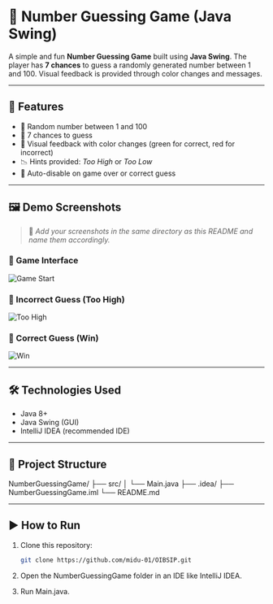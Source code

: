 # 🎯 Number Guessing Game (Java Swing)

A simple and fun **Number Guessing Game** built using **Java Swing**. The player has **7 chances** to guess a randomly generated number between 1 and 100. Visual feedback is provided through color changes and messages.

---

## 🚀 Features

- 🎲 Random number between 1 and 100
- 🧠 7 chances to guess
- 🎨 Visual feedback with color changes (green for correct, red for incorrect)
- 📉 Hints provided: *Too High* or *Too Low*
- 🔄 Auto-disable on game over or correct guess

---

## 🖼️ Demo Screenshots

> 📌 *Add your screenshots in the same directory as this README and name them accordingly.*

### 🔹 Game Interface

![Game Start](fig1.png)

### 🔹 Incorrect Guess (Too High)

![Too High](fig2.png)

### 🔹 Correct Guess (Win)

![Win](fig3.png)

---

## 🛠️ Technologies Used

- Java 8+
- Java Swing (GUI)
- IntelliJ IDEA (recommended IDE)

---

## 📁 Project Structure

NumberGuessingGame/
├── src/
│ └── Main.java
├── .idea/
├── NumberGuessingGame.iml
└── README.md


---

## ▶️ How to Run

1. Clone this repository:
   ```bash
   git clone https://github.com/midu-01/OIBSIP.git
2. Open the NumberGuessingGame folder in an IDE like IntelliJ IDEA.

3. Run Main.java.


